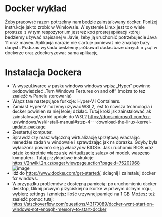 # Docker wykład
Żeby pracować razem potrzebny nam bedzie zainstalowany docker. Poniżej instrukcje jak to zrobić w Windowsie. W systemie Linux jest to o wiele prostsze :)
W tym respozytorium jest też kod prostej aplikacji której bedziemy używać napisanej w Javie, żeby ją uruchomić potrzebujecie Java 11 oraz maven. Aplikacja 
narazie nie startuje ponieważ nie znajduje bazy danych. Podczas wykładu bedziemy próbowali dodac baze danych mysql w dockerze oraz zdockeryzowac sama aplikację.

# Instalacja Dockera
* W wyszukiwarce w pasku windows windows wpisz „Hyper” powinno podpowiedzieć „Turn Windows Features on and off” (można to tez znaleźć w Panelu sterowania)
* Włącz tam nastepujące funkcje: Hyper-V i Containers.
* Zamiast Hyper-V mozemy używać WSL2, jest to nowsza technologia i docker powinien na niej lepiej działać. Tutaj kroki jak zainstalować jak zainstalować/zorbić 
update do WSL2 https://docs.microsoft.com/en-us/windows/wsl/install-manual#step-4---download-the-linux-kernel-update-package 
* Zrestartuj komputer.
* Sprawdź czy masz włączoną wirtualizację sprzętową właczając menedżer zadań w windowsie i sprawdzając jak na obrazku. Gdyby była wyłaczona powinno się ją właczyć w 
BIOSie. Jak uruchomić BIOS oraz gdzie konkretnie włącza się wirtualizację zalezy od modelu waszego komputera. Tutaj przykładowe instrukcje https://2nwiki.2n.cz/pages/viewpage.action?pageId=75202968
![image](https://user-images.githubusercontent.com/38664635/159477607-03e37821-f4df-4a6e-87c1-7cf061870936.png)
* Idź do https://www.docker.com/get-started/, ściagnij i zainstaluj docker for windows.
* W przypadku problemów z dostepną pamiecią: po uruchomieniu docker desktop, kliknij prawym przyciskiej na ikonke w prawym dolnym rogu, wybierz settings i zmniejsz ilość urzywnej pamięci na 1 GB. 
Możesz też znaleźć pomoc tutaj: https://stackoverflow.com/questions/43170089/docker-wont-start-on-windows-not-enough-memory-to-start-docker

